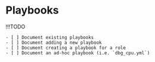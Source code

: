 # Playbooks

!!!TODO

    - [ ] Document existing playbooks
    - [ ] Document adding a new playbook
    - [ ] Document creating a playbook for a role
    - [ ] Document an ad-hoc playbook (i.e. `dbg_cpu.yml`)

